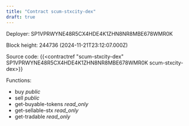 ```yaml
---
title: "Contract scum-stxcity-dex"
draft: true
---
```

Deployer: SP1VPRWYNE48R5CX4HDE4K1ZHN8NR8MBE678WMR0K


 



Block height: 244736 (2024-11-21T23:12:07.000Z)

Source code: {{<contractref "scum-stxcity-dex" SP1VPRWYNE48R5CX4HDE4K1ZHN8NR8MBE678WMR0K scum-stxcity-dex>}}

Functions:

* buy _public_
* sell _public_
* get-buyable-tokens _read_only_
* get-sellable-stx _read_only_
* get-tradable _read_only_
